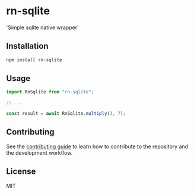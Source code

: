 # rn-sqlite

&#39;Simple sqlite native wrapper&#39;

## Installation

```sh
npm install rn-sqlite
```

## Usage

```js
import RnSqlite from "rn-sqlite";

// ...

const result = await RnSqlite.multiply(3, 7);
```

## Contributing

See the [contributing guide](CONTRIBUTING.md) to learn how to contribute to the repository and the development workflow.

## License

MIT
